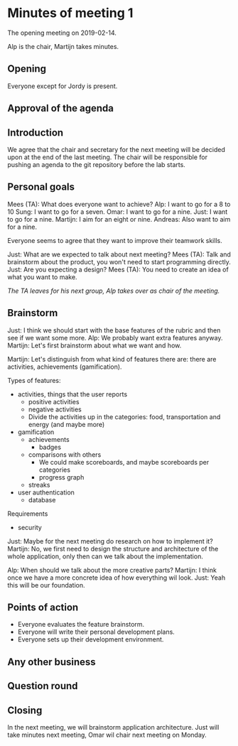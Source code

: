 # Minutes of meeting 1
The opening meeting on 2019-02-14.

Alp is the chair, Martijn takes minutes.

## Opening
Everyone except for Jordy is present.

## Approval of the agenda

## Introduction
We agree that the chair and secretary for the next meeting will be decided upon at the
end of the last meeting. The chair will be responsible for pushing an agenda to the
git repository before the lab starts.

## Personal goals

Mees (TA): What does everyone want to achieve?
Alp: I want to go for a 8 to 10
Sung: I want to go for a seven.
Omar: I want to go for a nine.
Just: I want to go for a nine.
Martijn: I aim for an eight or nine.
Andreas: Also want to aim for a nine.

Everyone seems to agree that they want to improve their teamwork skills.

Just: What are we expected to talk about next meeting?
Mees (TA): Talk and brainstorm about the product, you won't need to start programming
directly.
Just: Are you expecting a design?
Mees (TA): You need to create an idea of what you want to make.

_The TA leaves for his next group, Alp takes over as chair of the meeting._

## Brainstorm
Just: I think we should start with the base features of the rubric and then see if we want
some more.
Alp: We probably want extra features anyway.
Martijn: Let's first brainstorm about what we want and how.

Martijn: Let's distinguish from what kind of features there are: there are activities,
achievements (gamification).

Types of features:
- activities, things that the user reports
    - positive activities
    - negative activities
    - Divide the activities up in the categories: food, transportation and energy (and maybe more)
- gamification
    - achievements
        - badges
    - comparisons with others
        - We could make scoreboards, and maybe scoreboards per categories
        - progress graph
    - streaks
- user authentication
    - database

Requirements
- security

Just: Maybe for the next meeting do research on how to implement it?
Martijn: No, we first need to design the structure and architecture of the whole application,
only then can we talk about the implementation.

Alp: When should we talk about the more creative parts?
Martijn: I think once we have a more concrete idea of how everything wil look.
Just: Yeah this will be our foundation.

## Points of action
- Everyone evaluates the feature brainstorm.
- Everyone will write their personal development plans.
- Everyone sets up their development environment.

## Any other business

## Question round

## Closing
In the next meeting, we will brainstorm application architecture. Just will take minutes
next meeting, Omar wil chair next meeting on Monday.
